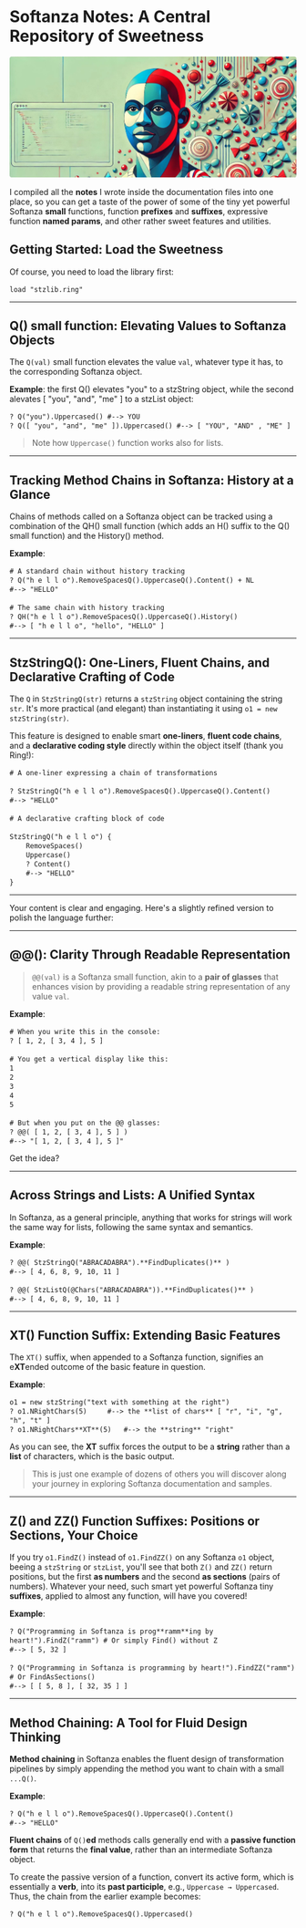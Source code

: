 # Softanza Notes: A Central Repository of Sweetness

![Softanza Sweetness, by Microsoft Image AI](../images/stznotes.jpg)

I compiled all the **notes** I wrote inside the documentation files into one place, so you can get a taste of the power of some of the tiny yet powerful Softanza **small** functions, function **prefixes** and **suffixes**, expressive function **named params**, and other rather sweet features and utilities.

## Getting Started: Load the Sweetness

Of course, you need to load the library first:
```ring
load "stzlib.ring"
```
---

## Q() small function: Elevating Values to Softanza Objects

The `Q(val)` small function elevates the value `val`, whatever type it has, to the corresponding Softanza object.

**Example**: the first Q() elevates "you" to a stzString object, while the second alevates [ "you", "and", "me" ] to a stzList object:

```ring
? Q("you").Uppercased() #--> YOU
? Q([ "you", "and", "me" ]).Uppercased() #--> [ "YOU", "AND" , "ME" ]
```

>Note how `Uppercase()` function works also for lists.

---

## Tracking Method Chains in Softanza: History at a Glance

Chains of methods called on a Softanza object can be tracked using a combination of the QH() small function (which adds an H() suffix to the Q() small function) and the History() method.

**Example**:

```ring
# A standard chain without history tracking
? Q("h e l l o").RemoveSpacesQ().UppercaseQ().Content() + NL
#--> "HELLO"

# The same chain with history tracking
? QH("h e l l o").RemoveSpacesQ().UppercaseQ().History()
#--> [ "h e l l o", "hello", "HELLO" ]
```

---

## StzStringQ(): One-Liners, Fluent Chains, and Declarative Crafting of Code

The `Q` in `StzStringQ(str)` returns a `stzString` object containing the string `str`. It's more practical (and elegant) than instantiating it using `o1 = new stzString(str)`.

This feature is designed to enable smart **one-liners**, **fluent code chains**, and a **declarative coding style** directly within the object itself (thank you Ring!):

```ring
# A one-liner expressing a chain of transformations

? StzStringQ("h e l l o").RemoveSpacesQ().UppercaseQ().Content()
#--> "HELLO"

# A declarative crafting block of code

StzStringQ("h e l l o") {
    RemoveSpaces()
    Uppercase()
    ? Content()
    #--> "HELLO"
}
```

---

Your content is clear and engaging. Here's a slightly refined version to polish the language further:

---

## @@(): Clarity Through Readable Representation

>`@@(val)` is a Softanza small function, akin to a **pair of glasses** that enhances vision by providing a readable string representation of any value `val`.

**Example**:

```ring
# When you write this in the console:
? [ 1, 2, [ 3, 4 ], 5 ]

# You get a vertical display like this:
1  
2  
3  
4  
5  

# But when you put on the @@ glasses:
? @@( [ 1, 2, [ 3, 4 ], 5 ] )
#--> "[ 1, 2, [ 3, 4 ], 5 ]"
```

Get the idea?

---

## Across Strings and Lists: A Unified Syntax

In Softanza, as a general principle, anything that works for strings will work the same way for lists, following the same syntax and semantics.

**Example**:

```ring
? @@( StzStringQ("ABRACADABRA").**FindDuplicates()** )
#--> [ 4, 6, 8, 9, 10, 11 ]

? @@( StzListQ(@Chars("ABRACADABRA")).**FindDuplicates()** )
#--> [ 4, 6, 8, 9, 10, 11 ]
```

---

## XT() Function Suffix: Extending Basic Features

The `XT()` suffix, when appended to a Softanza function, signifies an e**XT**ended outcome of the basic feature in question.

**Example**:
```ring
o1 = new stzString("text with something at the right")
? o1.NRightChars(5)     #--> the **list of chars** [ "r", "i", "g", "h", "t" ]
? o1.NRightChars**XT**(5)   #--> the **string** "right"
```

As you can see, the **XT** suffix forces the output to be a **string** rather than a **list** of characters, which is the basic output.

>This is just one example of dozens of others you will discover along your journey in exploring Softanza documentation and samples.

---

## Z() and ZZ() Function Suffixes: Positions or Sections, Your Choice

If you try `o1.FindZ()` instead of `o1.FindZZ()` on any Softanza `o1` object, beeing a `stzString` or `stzList`, you'll see that both `Z()` and `ZZ()` return positions, but the first **as numbers** and the second **as sections** (pairs of numbers). Whatever your need, such smart yet powerful Softanza tiny **suffixes**, applied to almost any function, will have you covered!

**Example**:
```ring
? Q("Programming in Softanza is prog**ramm**ing by heart!").FindZ("ramm") # Or simply Find() without Z
#--> [ 5, 32 ]

? Q("Programming in Softanza is programming by heart!").FindZZ("ramm") # Or FindAsSections()
#--> [ [ 5, 8 ], [ 32, 35 ] ]
```

---

## Method Chaining: A Tool for Fluid Design Thinking

**Method chaining** in Softanza enables the fluent design of transformation pipelines by simply appending the method you want to chain with a small `...Q()`.

**Example**:
```ring
? Q("h e l l o").RemoveSpacesQ().UppercaseQ().Content()
#--> "HELLO"
```

**Fluent chains** of `Q()`**ed** methods calls generally end with a **passive function form** that returns the **final value**, rather than an intermediate Softanza object.

To create the passive version of a function, convert its active form, which is essentially a **verb**, into its **past participle**, e.g., `Uppercase → Uppercased`. Thus, the chain from the earlier example becomes:

```ring
? Q("h e l l o").RemoveSpacesQ().Uppercased()
```